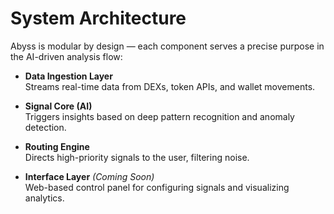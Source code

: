 # System Architecture

Abyss is modular by design — each component serves a precise purpose in the AI-driven analysis flow:

- **Data Ingestion Layer**  
  Streams real-time data from DEXs, token APIs, and wallet movements.

- **Signal Core (AI)**  
  Triggers insights based on deep pattern recognition and anomaly detection.

- **Routing Engine**  
  Directs high-priority signals to the user, filtering noise.

- **Interface Layer** *(Coming Soon)*  
  Web-based control panel for configuring signals and visualizing analytics.
